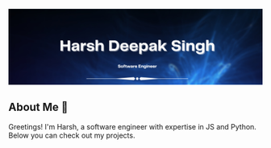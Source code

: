<img src="https://github.com/hd2s/hd2s/blob/main/banner.png"></img>

## About Me 🤠

Greetings! I'm Harsh, a software engineer with expertise in JS and Python. Below you can check out my projects.
